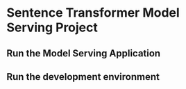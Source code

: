 # Sentence Transformer Model Serving Project

## Run the Model Serving Application

## Run the development environment
